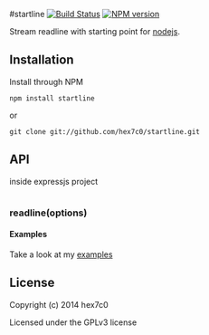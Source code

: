 #startline [![Build Status](https://travis-ci.org/hex7c0/startline.svg?branch=master)](https://travis-ci.org/hex7c0/startline) [![NPM version](https://badge.fury.io/js/startline.svg)](http://badge.fury.io/js/startline)

Stream readline with starting point for [nodejs](http://nodejs.org/).

## Installation

Install through NPM

```
npm install startline
```
or
```
git clone git://github.com/hex7c0/startline.git
```

## API

inside expressjs project
```js

```

### readline(options)



#### Examples

Take a look at my [examples](https://github.com/hex7c0/startline/tree/master/examples)

## License
Copyright (c) 2014 hex7c0

Licensed under the GPLv3 license

